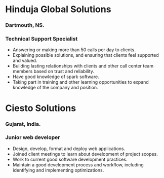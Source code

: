 # Hinduja Global Solutions 
### Dartmouth, NS.
### Technical Support Specialist
- Answering or making more than 50 calls per day to clients.
- Explaining possible solutions, and ensuring that clients feel
supported and valued.
- Building lasting relationships with clients and other call center
team members based on trust and reliability.
- Have good knowledge of spark software.
- Taking part in training and other learning opportunities to expand
knowledge of the company and position.

# Ciesto Solutions 
### Gujarat, India.
### Junior web developer
- Design, develop, format and deploy web applications.
- Joined client meetings to learn about development of project
scopes.
- Work to current good software development practices.
- Maintain a good development process and workflow, including
identifying and implementing optimizations.
